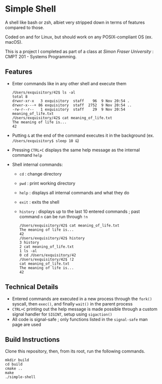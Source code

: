 # Simple Shell
A shell like bash or zsh, albiet very stripped down in terms of features compared to those.

Coded on and for Linux, but should work on any POSIX-compliant OS (ex. macOS).

This is a project I completed as part of a class at _Simon Fraser University_ : CMPT 201 - Systems Programming.

## Features
- Enter commands like in any other shell and execute them

  ```
  /Users/exquisitory/42$ ls -al
  total 8
  drwxr-xr-x   3 exquisitory  staff    96  9 Nov 20:54 .
  drwxr-x---+ 86 exquisitory  staff  2752  9 Nov 20:54 ..
  -rw-r--r--   1 exquisitory  staff    29  9 Nov 20:54 meaning_of_life.txt
  /Users/exquisitory/42$ cat meaning_of_life.txt
  The meaning of life is...
  42
  ```
- Putting `&` at the end of the command executes it in the background (ex. `/Users/exquisitory$ sleep 10 &`)
- Pressing `CTRL+C` displays the same help message as the internal command `help`
- Shell internal commands:
    - `cd` : change directory
    - `pwd` : print working directory
    - `help` : displays all internal commands and what they do
    - `exit` : exits the shell
    - `history` : displays up to the last 10 entered commands ; past command `n` can be run through `!n`
      
      ```
      /Users/exquisitory/42$ cat meaning_of_life.txt
      The meaning of life is...
      42
      /Users/exquisitory/42$ history
      3	history
      2	cat meaning_of_life.txt
      1	ls -al
      0	cd /Users/exquisitory/42
      /Users/exquisitory/42$ !2
      cat meaning_of_life.txt
      The meaning of life is...
      42
      ```

## Technical Details
- Entered commands are executed in a new process through the `fork()` syscall, then `exec()`, and finally `wait()` in the parent process
- `CTRL+C` printing out the help message is made possible through a custom signal handler for `SIGINT`, setup using `sigaction()`
- All code is signal-safe ; only functions listed in the `signal-safe` man page are used

## Build Instructions
Clone this repository, then, from its root, run the following commands.
```
mkdir build
cd build
cmake ..
make
./simple-shell
```
